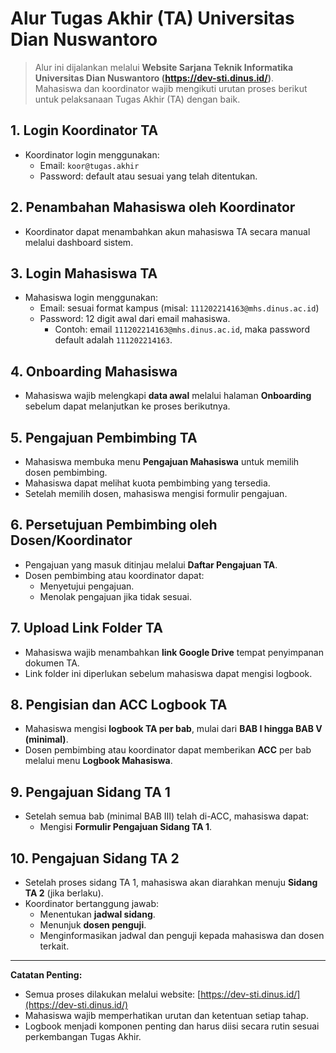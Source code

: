 # Alur Tugas Akhir (TA) Universitas Dian Nuswantoro

> Alur ini dijalankan melalui **Website Sarjana Teknik Informatika Universitas Dian Nuswantoro (https://dev-sti.dinus.id/)**.  
> Mahasiswa dan koordinator wajib mengikuti urutan proses berikut untuk pelaksanaan Tugas Akhir (TA) dengan baik.

## 1. Login Koordinator TA
- Koordinator login menggunakan:
  - Email: `koor@tugas.akhir`
  - Password: default atau sesuai yang telah ditentukan.

## 2. Penambahan Mahasiswa oleh Koordinator
- Koordinator dapat menambahkan akun mahasiswa TA secara manual melalui dashboard sistem.

## 3. Login Mahasiswa TA
- Mahasiswa login menggunakan:
  - Email: sesuai format kampus (misal: `111202214163@mhs.dinus.ac.id`)
  - Password: 12 digit awal dari email mahasiswa.
    - Contoh: email `111202214163@mhs.dinus.ac.id`, maka password default adalah `111202214163`.

## 4. Onboarding Mahasiswa
- Mahasiswa wajib melengkapi **data awal** melalui halaman **Onboarding** sebelum dapat melanjutkan ke proses berikutnya.

## 5. Pengajuan Pembimbing TA
- Mahasiswa membuka menu **Pengajuan Mahasiswa** untuk memilih dosen pembimbing.
- Mahasiswa dapat melihat kuota pembimbing yang tersedia.
- Setelah memilih dosen, mahasiswa mengisi formulir pengajuan.

## 6. Persetujuan Pembimbing oleh Dosen/Koordinator
- Pengajuan yang masuk ditinjau melalui **Daftar Pengajuan TA**.
- Dosen pembimbing atau koordinator dapat:
  - Menyetujui pengajuan.
  - Menolak pengajuan jika tidak sesuai.

## 7. Upload Link Folder TA
- Mahasiswa wajib menambahkan **link Google Drive** tempat penyimpanan dokumen TA.
- Link folder ini diperlukan sebelum mahasiswa dapat mengisi logbook.

## 8. Pengisian dan ACC Logbook TA
- Mahasiswa mengisi **logbook TA per bab**, mulai dari **BAB I hingga BAB V (minimal)**.
- Dosen pembimbing atau koordinator dapat memberikan **ACC** per bab melalui menu **Logbook Mahasiswa**.

## 9. Pengajuan Sidang TA 1
- Setelah semua bab (minimal BAB III) telah di-ACC, mahasiswa dapat:
  - Mengisi **Formulir Pengajuan Sidang TA 1**.

## 10. Pengajuan Sidang TA 2
- Setelah proses sidang TA 1, mahasiswa akan diarahkan menuju **Sidang TA 2** (jika berlaku).
- Koordinator bertanggung jawab:
  - Menentukan **jadwal sidang**.
  - Menunjuk **dosen penguji**.
  - Menginformasikan jadwal dan penguji kepada mahasiswa dan dosen terkait.

---

**Catatan Penting:**
- Semua proses dilakukan melalui website: [https://dev-sti.dinus.id/](https://dev-sti.dinus.id/)
- Mahasiswa wajib memperhatikan urutan dan ketentuan setiap tahap.
- Logbook menjadi komponen penting dan harus diisi secara rutin sesuai perkembangan Tugas Akhir.
